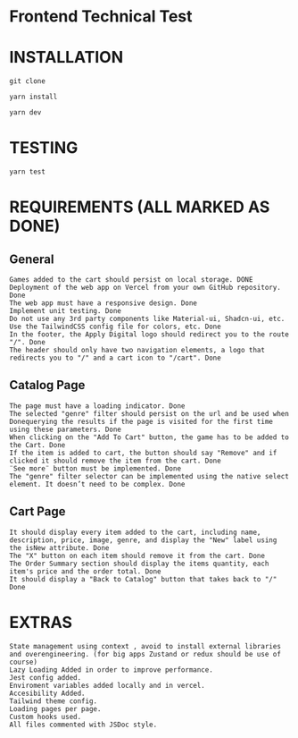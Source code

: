 # Frontend Technical Test

# INSTALLATION

```
git clone
```

```
yarn install
```

```
yarn dev
```

# TESTING

```
yarn test
```

# REQUIREMENTS (ALL MARKED AS DONE)

## General

    Games added to the cart should persist on local storage. DONE
    Deployment of the web app on Vercel from your own GitHub repository.  Done
    The web app must have a responsive design. Done
    Implement unit testing. Done
    Do not use any 3rd party components like Material-ui, Shadcn-ui, etc. Use the TailwindCSS config file for colors, etc. Done
    In the footer, the Apply Digital logo should redirect you to the route "/". Done
    The header should only have two navigation elements, a logo that redirects you to "/" and a cart icon to "/cart". Done

## Catalog Page

    The page must have a loading indicator. Done
    The selected "genre" filter should persist on the url and be used when Donequerying the results if the page is visited for the first time using these parameters. Done
    When clicking on the "Add To Cart" button, the game has to be added to the Cart. Done
    If the item is added to cart, the button should say "Remove" and if clicked it should remove the item from the cart. Done
    ¨See more¨ button must be implemented. Done
    The "genre" filter selector can be implemented using the native select element. It doesn’t need to be complex. Done

## Cart Page

    It should display every item added to the cart, including name, description, price, image, genre, and display the "New" label using the isNew attribute. Done
    The "X" button on each item should remove it from the cart. Done
    The Order Summary section should display the items quantity, each item's price and the order total. Done
    It should display a "Back to Catalog" button that takes back to "/" Done

# EXTRAS

    State management using context , avoid to install external libraries and overengineering. (for big apps Zustand or redux should be use of course)
    Lazy Loading Added in order to improve performance.
    Jest config added.
    Enviroment variables added locally and in vercel.
    Accesibility Added.
    Tailwind theme config.
    Loading pages per page.
    Custom hooks used.
    All files commented with JSDoc style.
